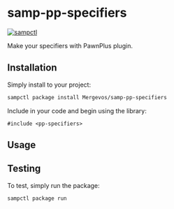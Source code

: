 # samp-pp-specifiers

[![sampctl](https://img.shields.io/badge/sampctl-samp--pp--specifiers-2f2f2f.svg?style=for-the-badge)](https://github.com/Mergevos/samp-pp-specifiers)

Make your specifiers with PawnPlus plugin.

## Installation

Simply install to your project:

```bash
sampctl package install Mergevos/samp-pp-specifiers
```

Include in your code and begin using the library:

```pawn
#include <pp-specifiers>
```

## Usage


## Testing

To test, simply run the package:

```bash
sampctl package run
```

